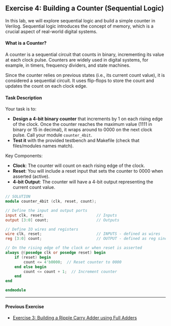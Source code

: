 ## Exercise 4: Building a Counter (Sequential Logic)

In this lab, we will explore sequential logic and build a simple counter in Verilog. Sequential logic introduces the concept of memory, which is a crucial aspect of real-world digital systems.

#### What is a Counter?

A counter is a sequential circuit that counts in binary, incrementing its value at each clock pulse. Counters are widely used in digital systems, for example, in timers, frequency dividers, and state machines.

Since the counter relies on previous states (i.e., its current count value), it is considered a sequential circuit. It uses flip-flops to store the count and updates the count on each clock edge.

#### Task Description

Your task is to:
- **Design a 4-bit binary counter** that increments by 1 on each rising edge of the clock. Once the counter reaches the maximum value (1111 in binary or 15 in decimal), it wraps around to 0000 on the next clock pulse. Call your module `counter_4bit`.
- **Test it** with the provided testbench and Makefile (check that files/modules names match).

Key Components:
- **Clock**: The counter will count on each rising edge of the clock.
- **Reset**: You will include a reset input that sets the counter to 0000 when asserted (active).
- **4-bit Output**: The counter will have a 4-bit output representing the current count value.

```verilog
// SOLUTION
module counter_4bit (clk, reset, count);

// Define the input and output ports
input clk, reset;                       // Inputs
output [3:0] count;                     // Outputs

// Define IO wires and registers
wire clk, reset;                        // INPUTS - defined as wires
reg [3:0] count;                        // OUTPUT - defined as reg since it is assigned in an always block

// On the rising edge of the clock or when reset is asserted
always @(posedge clk or posedge reset) begin
    if (reset) begin
        count <= 4'b0000;  // Reset counter to 0000
    end else begin
        count <= count + 1;  // Increment counter
    end
end

endmodule
```

- - -

#### Previous Exercise
- [Exercise 3: Building a Ripple Carry Adder using Full Adders](../Ex3_RippleCarryAdder/README.md)